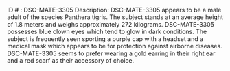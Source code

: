 ID # : DSC-MATE-3305
Description: DSC-MATE-3305 appears to be a male adult of the species Panthera tigris. The subject stands at an average height of 1.8 meters and weighs approximately 272 kilograms. DSC-MATE-3305 possesses blue clown eyes which tend to glow in dark conditions. The subject is frequently seen sporting a purple cap with a headset and a medical mask which appears to be for protection against airborne diseases. DSC-MATE-3305 seems to prefer wearing a gold earring in their right ear and a red scarf as their accessory of choice.